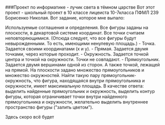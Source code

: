 ###Проект по информатике - лучик света в тёмном царстве
Вот этот проект - школьный проект в 10 классе лицеиста 10-7класса ПФМЛ 239 Борисенко Николая. Вот задание, которое мне выпало:

Используемые соглашения и определения. Все фигуры заданы на плоскости, в декартовой системе координат. Все точки считаем неповторяющимися. (Отсюда следует, что все фигуры будут невырожденными. То есть, имеющими ненулевую площадь.) - Точка. Задается своими координатами (x и y). - Прямая. Задается двумя точками, через которые проходит. - Окружность. Задается точкой центра и точкой на окружности. Точки не совпадают. - Прямоугольник. Задается двумя вершинами одной из сторон. А также точкой, лежащей на прямой. На плоскости задано множество прямоугольников и множество окружностей. Найти такую пару прямоугольник-окружность, что фигура, находящаяся внутри прямоугольника и окружности, имеет максимальную площадь. В качестве ответа: выделить найденные прямоугольник и окружность, выделить контур фигуры, которая ограничивает точки внутри найденного прямоугольника и окружности, желательно выделить внутреннее пространство фигуры ("залить цветом").

Здесь скоро всё будет